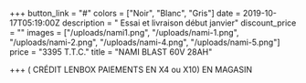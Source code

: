 +++
button_link = "#"
colors = ["Noir", "Blanc", "Gris"]
date = 2019-10-17T05:19:00Z
description = " Essai et livraison début janvier"
discount_price = ""
images = ["/uploads/nami1.png", "/uploads/nami-1.png", "/uploads/nami-2.png", "/uploads/nami-4.png", "/uploads/nami-5.png"]
price = "3395 T.T.C."
title = "NAMI BLAST 60V    28AH"

+++
( CRÉDIT LENBOX PAIEMENTS EN X4 ou X10) EN MAGASIN